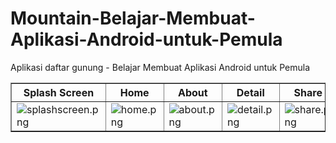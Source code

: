 # Mountain-Belajar-Membuat-Aplikasi-Android-untuk-Pemula
Aplikasi daftar gunung - Belajar Membuat Aplikasi Android untuk Pemula
    <table cellpandding="15" cellspacing="5" border="1">
      <thead>
        <tr>
          <th>Splash Screen</th>
          <th>Home</th>
          <th>About</th>
          <th>Detail</th>
          <th>Share</th>
        </tr>
      </thead>
      <tbody>
        <tr>
          <td><img src="./img/splash screen.png" alt="splashscreen.png" /></td>
          <td><img src="./img/home.png" alt="home.png" /></td>
          <td><img src="./img/About.png" alt="about.png" /></td>
          <td><img src="./img/Detail.png" alt="detail.png" /></td>
          <td><img src="./img/share.png" alt="share.png" /></td>
        </tr>
      </tbody>
    </table>
